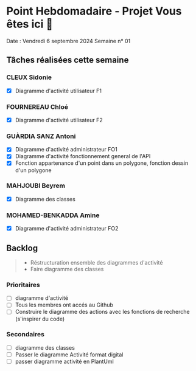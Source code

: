 # Point Hebdomadaire - Projet Vous êtes ici 🎯

Date : Vendredi 6 septembre 2024
Semaine n° 01

## Tâches réalisées cette semaine

### CLEUX Sidonie

- [X] Diagramme d'activité utilisateur F1


### FOURNEREAU Chloé

- [X] Diagramme d'activité utilisateur F2


### GUÀRDIA SANZ Antoni

- [X] Diagramme d'activité administrateur FO1
- [X] Diagramme d'activité fonctionnement general de l'API
- [X] Fonction appartenance d'un point dans un polygone, fonction dessin d'un polygone

###  MAHJOUBI Beyrem

- [X] Diagramme des classes


### MOHAMED-BENKADDA Amine

- [X] Diagramme d'activité administrateur FO2

## Backlog

> - Réstructuration ensemble des diagrammes d'activité
> - Faire diagramme des classes

### Prioritaires

- [ ] diagramme d'activité
- [ ] Tous les membres ont accés au Github
- [ ] Construire le diagramme des actions avec les fonctions de recherche (s'inspirer du code)

### Secondaires

- [ ] diagramme des classes
- [ ] Passer le diagramme Activité format digital
- [ ] passer diagramme activité en PlantUml
